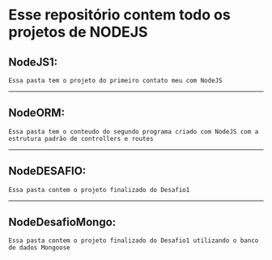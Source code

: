 # Esse repositório contem todo os projetos de NODEJS

## NodeJS1:
    Essa pasta tem o projeto do primeiro contato meu com NodeJS

---
## NodeORM:
    Essa pasta tem o conteudo do segundo programa criado com NodeJS com a estrutura padrão de controllers e routes

---
## NodeDESAFIO:
    Essa pasta contem o projeto finalizado do Desafio1

---
## NodeDesafioMongo:
    Essa pasta contem o projeto finalizado do Desafio1 utilizando o banco de dados Mongoose